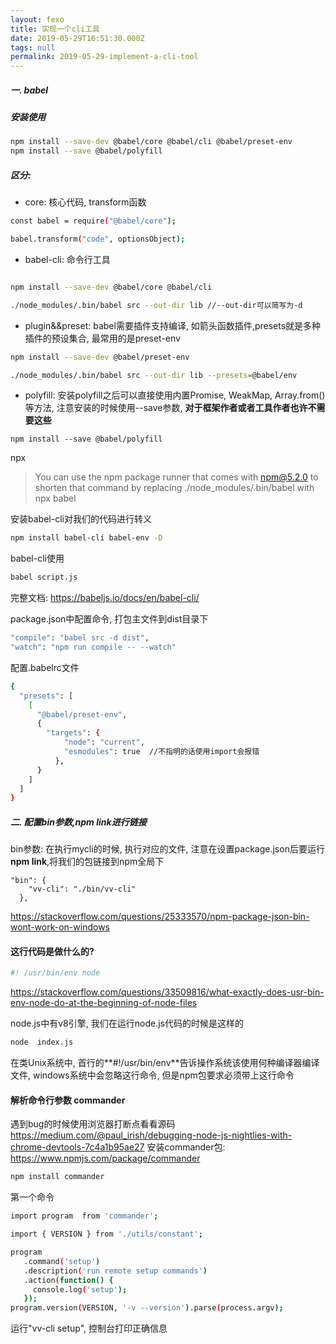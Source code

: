 ```yaml
---
layout: fexo
title: 实现一个cli工具
date: 2019-05-29T16:51:30.000Z
tags: null
permalink: 2019-05-29-implement-a-cli-tool
---
```

##### 一. babel
##### 安装使用
```bash
npm install --save-dev @babel/core @babel/cli @babel/preset-env 
npm install --save @babel/polyfill
```
##### 区分:
* core: 核心代码, transform函数
```bash
const babel = require("@babel/core");

babel.transform("code", optionsObject);
```
* babel-cli: 命令行工具
```bash

npm install --save-dev @babel/core @babel/cli

./node_modules/.bin/babel src --out-dir lib //--out-dir可以简写为-d
```
* plugin&&preset: babel需要插件支持编译, 如箭头函数插件,presets就是多种插件的预设集合, 最常用的是preset-env
```bash
npm install --save-dev @babel/preset-env

./node_modules/.bin/babel src --out-dir lib --presets=@babel/env 
```
* polyfill: 安装polyfill之后可以直接使用内置Promise, WeakMap, Array.from()等方法, 注意安装的时候使用--save参数, **对于框架作者或者工具作者也许不需要这些**
```
npm install --save @babel/polyfill
```
npx

> You can use the npm package runner that comes with npm@5.2.0 to shorten that command by replacing ./node_modules/.bin/babel with npx babel


安装babel-cli对我们的代码进行转义
```bash
npm install babel-cli babel-env -D
```
babel-cli使用
```bash
babel script.js
```
完整文档: https://babeljs.io/docs/en/babel-cli/

package.json中配置命令, 打包主文件到dist目录下
```bash
"compile": "babel src -d dist",
"watch": "npm run compile -- --watch"
```
配置.babelrc文件
```bash
{
  "presets": [
    [
      "@babel/preset-env",
      {
        "targets": { 
  	      	"node": "current",
  	      	"esmodules": true  //不指明的话使用import会报错
    	  },
      }
    ]
  ]
}
```
##### 二. 配置bin参数,npm link进行链接
bin参数: 在执行mycli的时候, 执行对应的文件, 注意在设置package.json后要运行 **npm link**,将我们的包链接到npm全局下
```
"bin": {
    "vv-cli": "./bin/vv-cli"
  },
```
https://stackoverflow.com/questions/25333570/npm-package-json-bin-wont-work-on-windows

#### 这行代码是做什么的?
```bash
#! /usr/bin/env node 
```
https://stackoverflow.com/questions/33509816/what-exactly-does-usr-bin-env-node-do-at-the-beginning-of-node-files

node.js中有v8引擎, 我们在运行node.js代码的时候是这样的
```bash
node  index.js
```
在类Unix系统中, 首行的**#!/usr/bin/env**告诉操作系统该使用何种编译器编译文件, windows系统中会忽略这行命令, 但是npm包要求必须带上这行命令 

#### 解析命令行参数 commander
遇到bug的时候使用浏览器打断点看看源码
https://medium.com/@paul_irish/debugging-node-js-nightlies-with-chrome-devtools-7c4a1b95ae27
安装commander包: https://www.npmjs.com/package/commander
```bash
npm install commander
```
第一个命令
```bash
import program  from 'commander';

import { VERSION } from './utils/constant';

program
   .command('setup')
   .description('run remote setup commands')
   .action(function() {
     console.log('setup');
   });
program.version(VERSION, '-v --version').parse(process.argv);
```
运行"vv-cli setup", 控制台打印正确信息
